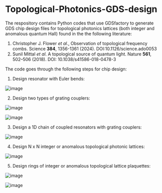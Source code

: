 # Topological-Photonics-GDS-design

The respository contains Python codes that use GDSfactory to generate GDS chip design files for topological photonics lattices (both integer and anomalous quantum Hall) found in the the following literature:

1. Christopher J. Flower _et al_., Observation of topological frequency combs. Science **384**, 1356-1361 (2024). DOI:10.1126/science.ado0053
2. Sunil Mittal _et al_. A topological source of quantum light. Nature **561**, 502–506 (2018). DOI: 10.1038/s41586-018-0478-3

The code goes through the following steps for chip design:

1. Design resonator with Euler bends:

![image](https://github.com/user-attachments/assets/b0abc980-f6e7-4836-9c79-846706faf9bf)

2. Design two types of grating couplers:

![image](https://github.com/user-attachments/assets/67596de7-a22d-4661-b6ec-401396d33637)

![image](https://github.com/user-attachments/assets/8777ad01-5269-4ebc-9ceb-543226badc00)

3. Design a 1D chain of coupled resonators with grating couplers:

![image](https://github.com/user-attachments/assets/a70557ca-2e89-431d-a023-694bbcf300d6)

4. Design N x N integer or anomalous topological photonic lattices:

![image](https://github.com/user-attachments/assets/cbb889f4-5bc9-42b8-a31a-742b1a9d3589)

5. Design rings of integer or anomalous topological lattice plaquettes:

![image](https://github.com/user-attachments/assets/09f13f7d-b8c4-4ac3-9424-46564085252e)

![image](https://github.com/user-attachments/assets/2d6403e5-7379-4cd0-b506-fec19f2e5846)
